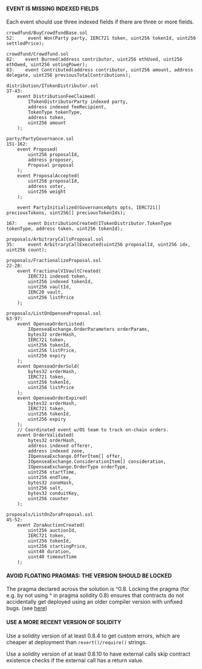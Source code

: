 
#### EVENT IS MISSING INDEXED FIELDS


Each event should use three indexed fields if there are three or more fields.


```solidity
crowdfund/BuyCrowdfundBase.sol
52:     event Won(Party party, IERC721 token, uint256 tokenId, uint256 settledPrice);

crowdfund/Crowdfund.sol
82:    event Burned(address contributor, uint256 ethUsed, uint256 ethOwed, uint256 votingPower);
83:    event Contributed(address contributor, uint256 amount, address delegate, uint256 previousTotalContributions);

distribution/ITokenDistributor.sol
37-43:
    event DistributionFeeClaimed(
        ITokenDistributorParty indexed party,
        address indexed feeRecipient,
        TokenType tokenType,
        address token,
        uint256 amount
    );

party/PartyGovernance.sol
151-162:
    event Proposed(
        uint256 proposalId,
        address proposer,
        Proposal proposal
    );
    event ProposalAccepted(
        uint256 proposalId,
        address voter,
        uint256 weight
    );

    event PartyInitialized(GovernanceOpts opts, IERC721[] preciousTokens, uint256[] preciousTokenIds);

167:    event DistributionCreated(ITokenDistributor.TokenType tokenType, address token, uint256 tokenId);

proposals/ArbitraryCallsProposal.sol
35:     event ArbitraryCallExecuted(uint256 proposalId, uint256 idx, uint256 count);

proposals/FractionalizeProposal.sol
22-28:
    event FractionalV1VaultCreated(
        IERC721 indexed token,
        uint256 indexed tokenId,
        uint256 vaultId,
        IERC20 vault,
        uint256 listPrice
    );

proposals/ListOnOpenseaProposal.sol
63-97:
    event OpenseaOrderListed(
        IOpenseaExchange.OrderParameters orderParams,
        bytes32 orderHash,
        IERC721 token,
        uint256 tokenId,
        uint256 listPrice,
        uint256 expiry
    );
    event OpenseaOrderSold(
        bytes32 orderHash,
        IERC721 token,
        uint256 tokenId,
        uint256 listPrice
    );
    event OpenseaOrderExpired(
        bytes32 orderHash,
        IERC721 token,
        uint256 tokenId,
        uint256 expiry
    );
    // Coordinated event w/OS team to track on-chain orders.
    event OrderValidated(
        bytes32 orderHash,
        address indexed offerer,
        address indexed zone,
        IOpenseaExchange.OfferItem[] offer,
        IOpenseaExchange.ConsiderationItem[] consideration,
        IOpenseaExchange.OrderType orderType,
        uint256 startTime,
        uint256 endTime,
        bytes32 zoneHash,
        uint256 salt,
        bytes32 conduitKey,
        uint256 counter
    );

proposals/ListOnZoraProposal.sol
45-52:
    event ZoraAuctionCreated(
        uint256 auctionId,
        IERC721 token,
        uint256 tokenId,
        uint256 startingPrice,
        uint40 duration,
        uint40 timeoutTime
    );
```

#### AVOID FLOATING PRAGMAS: THE VERSION SHOULD BE LOCKED

The pragma declared across the solution is ^0.8. Locking the pragma (for e.g. by not using ^ in pragma solidity 0.8) ensures that contracts do not accidentally get deployed using an older compiler version with unfixed bugs. (see [here](https://swcregistry.io/docs/SWC-103))


#### USE A MORE RECENT VERSION OF SOLIDITY

Use a solidity version of at least 0.8.4 to get custom errors, which are cheaper at deployment than `revert()/require()` strings.

Use a solidity version of at least 0.8.10 to have external calls skip contract existence checks if the external call has a return value.













